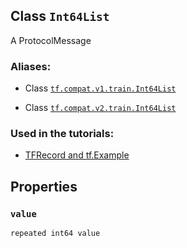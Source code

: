 

## Class  `Int64List` 
A ProtocolMessage



### Aliases:

- Class [ `tf.compat.v1.train.Int64List` ](/api_docs/python/tf/train/Int64List)

- Class [ `tf.compat.v2.train.Int64List` ](/api_docs/python/tf/train/Int64List)



### Used in the tutorials:

- [TFRecord and tf.Example](https://tensorflow.google.cn/tutorials/load_data/tfrecord)



## Properties


###  `value` 
 `repeated int64 value` 

